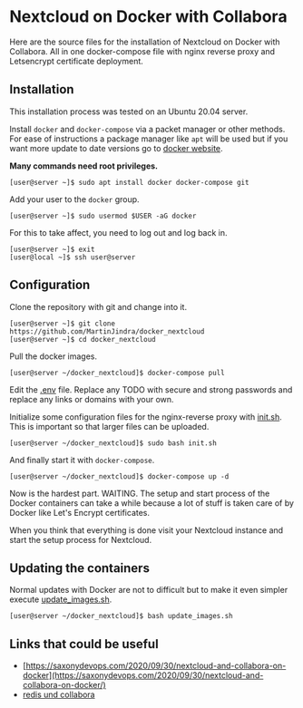 # Nextcloud on Docker with Collabora

Here are the source files for the installation of Nextcloud on Docker with Collabora. 
All in one docker-compose file with nginx reverse proxy and Letsencrypt certificate deployment. 

## Installation

This installation process was tested on an Ubuntu 20.04 server.

Install `docker` and `docker-compose` via a packet manager or other methods.
For ease of instructions a package manager like `apt` will be used but if you want more update to date versions go to [docker website](https://docs.docker.com/compose/install/). 

**Many commands need root privileges.**

```
[user@server ~]$ sudo apt install docker docker-compose git
```

Add your user to the `docker` group.

```
[user@server ~]$ sudo usermod $USER -aG docker
```

For this to take affect, you need to log out and log back in.

```
[user@server ~]$ exit
[user@local ~]$ ssh user@server
```

## Configuration

Clone the repository with git and change into it.

```
[user@server ~]$ git clone https://github.com/MartinJindra/docker_nextcloud 
[user@server ~]$ cd docker_nextcloud
```

Pull the docker images.

```
[user@server ~/docker_nextcloud]$ docker-compose pull
```

Edit the [.env](.env) file. Replace any TODO with secure and strong passwords and replace any links or domains with your own. 

Initialize some configuration files for the nginx-reverse proxy with [init.sh](init.sh). This is important so that larger files can be uploaded.

```
[user@server ~/docker_nextcloud]$ sudo bash init.sh
```

And finally start it with `docker-compose`. 

```
[user@server ~/docker_nextcloud]$ docker-compose up -d
```

Now is the hardest part. WAITING.
The setup and start process of the Docker containers can take a while because a lot of stuff is taken care of by Docker like Let's Encrypt certificates.

When you think that everything is done visit your Nextcloud instance and start the setup process for Nextcloud.

## Updating the containers

Normal updates with Docker are not to difficult but to make it even simpler execute [update_images.sh](update_images.sh).

```
[user@server ~/docker_nextcloud]$ bash update_images.sh
```

## Links that could be useful

+ [https://saxonydevops.com/2020/09/30/nextcloud-and-collabora-on-docker](https://saxonydevops.com/2020/09/30/nextcloud-and-collabora-on-docker/)
+ [redis und collabora](https://github.com/SnowMB/nextcloud)

